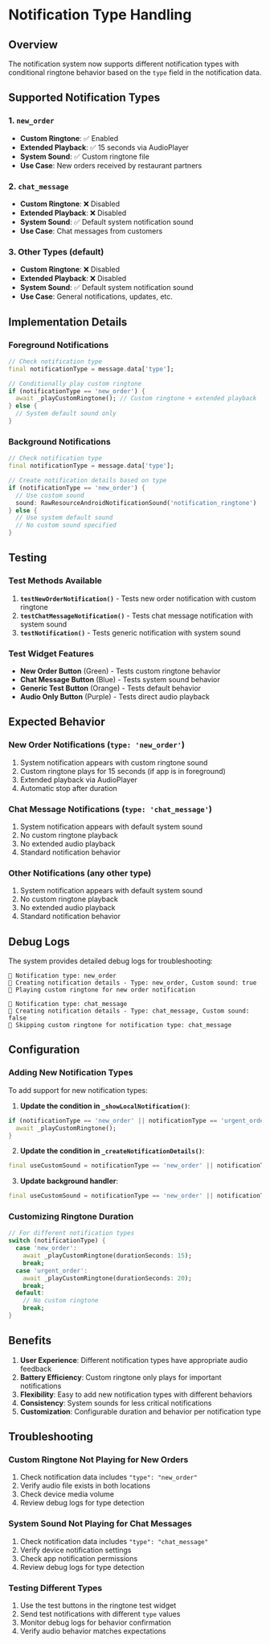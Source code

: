 # Notification Type Handling

## Overview

The notification system now supports different notification types with conditional ringtone behavior based on the `type` field in the notification data.

## Supported Notification Types

### 1. `new_order`
- **Custom Ringtone**: ✅ Enabled
- **Extended Playback**: ✅ 15 seconds via AudioPlayer
- **System Sound**: ✅ Custom ringtone file
- **Use Case**: New orders received by restaurant partners

### 2. `chat_message`
- **Custom Ringtone**: ❌ Disabled
- **Extended Playback**: ❌ Disabled
- **System Sound**: ✅ Default system notification sound
- **Use Case**: Chat messages from customers

### 3. Other Types (default)
- **Custom Ringtone**: ❌ Disabled
- **Extended Playback**: ❌ Disabled
- **System Sound**: ✅ Default system notification sound
- **Use Case**: General notifications, updates, etc.

## Implementation Details

### Foreground Notifications
```dart
// Check notification type
final notificationType = message.data['type'];

// Conditionally play custom ringtone
if (notificationType == 'new_order') {
  await _playCustomRingtone(); // Custom ringtone + extended playback
} else {
  // System default sound only
}
```

### Background Notifications
```dart
// Check notification type
final notificationType = message.data['type'];

// Create notification details based on type
if (notificationType == 'new_order') {
  // Use custom sound
  sound: RawResourceAndroidNotificationSound('notification_ringtone')
} else {
  // Use system default sound
  // No custom sound specified
}
```

## Testing

### Test Methods Available
1. **`testNewOrderNotification()`** - Tests new order notification with custom ringtone
2. **`testChatMessageNotification()`** - Tests chat message notification with system sound
3. **`testNotification()`** - Tests generic notification with system sound

### Test Widget Features
- **New Order Button** (Green) - Tests custom ringtone behavior
- **Chat Message Button** (Blue) - Tests system sound behavior
- **Generic Test Button** (Orange) - Tests default behavior
- **Audio Only Button** (Purple) - Tests direct audio playback

## Expected Behavior

### New Order Notifications (`type: 'new_order'`)
1. System notification appears with custom ringtone sound
2. Custom ringtone plays for 15 seconds (if app is in foreground)
3. Extended playback via AudioPlayer
4. Automatic stop after duration

### Chat Message Notifications (`type: 'chat_message'`)
1. System notification appears with default system sound
2. No custom ringtone playback
3. No extended audio playback
4. Standard notification behavior

### Other Notifications (any other type)
1. System notification appears with default system sound
2. No custom ringtone playback
3. No extended audio playback
4. Standard notification behavior

## Debug Logs

The system provides detailed debug logs for troubleshooting:

```
🔔 Notification type: new_order
🔔 Creating notification details - Type: new_order, Custom sound: true
🔔 Playing custom ringtone for new order notification
```

```
🔔 Notification type: chat_message
🔔 Creating notification details - Type: chat_message, Custom sound: false
🔔 Skipping custom ringtone for notification type: chat_message
```

## Configuration

### Adding New Notification Types
To add support for new notification types:

1. **Update the condition in `_showLocalNotification()`**:
```dart
if (notificationType == 'new_order' || notificationType == 'urgent_order') {
  await _playCustomRingtone();
}
```

2. **Update the condition in `_createNotificationDetails()`**:
```dart
final useCustomSound = notificationType == 'new_order' || notificationType == 'urgent_order';
```

3. **Update background handler**:
```dart
final useCustomSound = notificationType == 'new_order' || notificationType == 'urgent_order';
```

### Customizing Ringtone Duration
```dart
// For different notification types
switch (notificationType) {
  case 'new_order':
    await _playCustomRingtone(durationSeconds: 15);
    break;
  case 'urgent_order':
    await _playCustomRingtone(durationSeconds: 20);
    break;
  default:
    // No custom ringtone
    break;
}
```

## Benefits

1. **User Experience**: Different notification types have appropriate audio feedback
2. **Battery Efficiency**: Custom ringtone only plays for important notifications
3. **Flexibility**: Easy to add new notification types with different behaviors
4. **Consistency**: System sounds for less critical notifications
5. **Customization**: Configurable duration and behavior per notification type

## Troubleshooting

### Custom Ringtone Not Playing for New Orders
1. Check notification data includes `"type": "new_order"`
2. Verify audio file exists in both locations
3. Check device media volume
4. Review debug logs for type detection

### System Sound Not Playing for Chat Messages
1. Check notification data includes `"type": "chat_message"`
2. Verify device notification settings
3. Check app notification permissions
4. Review debug logs for type detection

### Testing Different Types
1. Use the test buttons in the ringtone test widget
2. Send test notifications with different `type` values
3. Monitor debug logs for behavior confirmation
4. Verify audio behavior matches expectations 